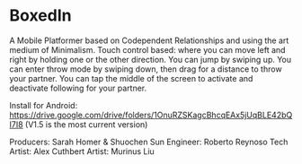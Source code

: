 
# BoxedIn

A Mobile Platformer based on Codependent Relationships and using the art medium of Minimalism.
Touch control based:
where you can move left and right by holding one or the other direction.
You can jump by swiping up.
You can enter throw mode by swiping down, then drag for a distance to throw your partner.
You can tap the middle of the screen to activate and deactivate following for your partner.

Install for Android: https://drive.google.com/drive/folders/1OnuRZSKagcBhcqEAx5jUqBLE42bQI7I8
(V1.5 is the most current version)

Producers: Sarah Homer & Shuochen Sun
Engineer: Roberto Reynoso
Tech Artist: Alex Cuthbert
Artist: Murinus Liu
